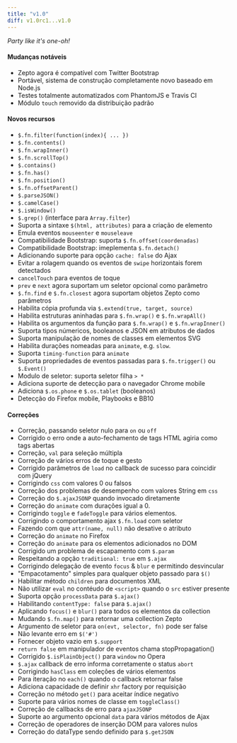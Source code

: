 ```yaml
---
title: "v1.0"
diff: v1.0rc1...v1.0
---
```


_Party like it's one-oh!_

#### Mudanças notáveis

* Zepto agora é compatível com Twitter Bootstrap
* Portável, sistema de construção completamente novo baseado em Node.js
* Testes totalmente automatizados com PhantomJS e Travis CI
* Módulo `touch` removido da distribuição padrão

#### Novos recursos

* `$.fn.filter(function(index){ ... })`
* `$.fn.contents()`
* `$.fn.wrapInner()`
* `$.fn.scrollTop()`
* `$.contains()`
* `$.fn.has()`
* `$.fn.position()`
* `$.fn.offsetParent()`
* `$.parseJSON()`
* `$.camelCase()`
* `$.isWindow()`
* `$.grep()` (interface para `Array.filter`)
* Suporta a sintaxe `$(html, attributes)` para a criação de elemento
* Emula eventos `mouseenter` e `mouseleave`
* Compatibilidade Bootstrap: suporta `$.fn.offset(coordenadas)`
* Compatibilidade Bootstrap: imeplementa `$.fn.detach()`
* Adicionando suporte para opção `cache: false` do Ajax
* Evitar a rolagem quando os eventos de `swipe` horizontais forem detectados
* `cancelTouch` para eventos de toque
* `prev` e `next` agora suportam um seletor opcional como parâmetro
* `$.fn.find` e `$.fn.closest` agora suportam objetos Zepto como parâmetros
* Habilita cópia profunda via `$.extend(true, target, source)`
* Habilita estruturas aninhadas para `$.fn.wrap()` e `$.fn.wrapAll()`
* Habilita os argumentos da função para `$.fn.wrap()` e `$.fn.wrapInner()`
* Suporta tipos númericos, booleanos e JSON em atributos de dados
* Suporta manipulação de nomes de classes em elementos SVG
* Habilita durações nomeadas para `animate`, e.g. `slow`.
* Suporta `timing-function` para `animate`
* Suporta propriedades de eventos passadas para `$.fn.trigger()` ou `$.Event()`
* Modulo de seletor: suporta seletor filha `> *`
* Adiciona suporte de detecção para o navegador Chrome mobile
* Adiciona `$.os.phone` e `$.os.tablet` (booleanos)
* Detecção do Firefox mobile, Playbooks e BB10

#### Correções

* Correção, passando seletor nulo para `on` ou `off`
* Corrigido o erro onde a auto-fechamento de tags HTML agiria como tags abertas
* Correção, `val` para seleção múltipla
* Correção de vários erros de toque e gesto
* Corrigido parâmetros de `load` no callback de sucesso para coincidir com jQuery
* Corrigindo `css` com valores 0 ou falsos
* Correção dos problemas de desempenho com valores String em `css`
* Correção do `$.ajaxJSONP` quando invocado diretamente
* Correção do `animate` com durações igual a 0.
* Corrigindo `toggle` e `fadeToggle` para vários elementos.
* Corrigindo o comportamento ajax `$.fn.load` com seletor
* Fazendo com que `attr(name, null)` não desative o atributo
* Correção do `animate` no Firefox
* Correção do `animate` para os elementos adicionados no DOM
* Corrigido um problema de escapamento com `$.param`
* Respeitando a opção `traditional: true` em `$.ajax`
* Corrigindo delegação de evento `focus` & `blur` e permitindo desvincular
* "Empacotamento" simples para qualquer objeto passado para `$()`
* Habilitar método `children` para documentos XML
* Não utilizar `eval` no contéudo de `<script>` quando o `src` estiver presente
* Suporta opção `processData` para `$.ajax()`
* Habilitando `contentType: false` para `$.ajax()`
* Aplicando `focus()` e `blur()` para todos os elementos da collection
* Mudando `$.fn.map()` para retornar uma collection Zepto
* Argumento de seletor para `on(evt, selector, fn)` pode ser false
* Não levante erro em `$('#')`
* Fornecer objeto vazio em `$.support`
* `return false` em manipulador de eventos chama stopPropagation()
* Corrigido `$.isPlainObject()` para `window` no Opera
* `$.ajax` callback de erro informa corretamente o status `abort`
* Corrigindo `hasClass` em coleções de vários elementos
* Para iteração no `each()` quando o callback retornar false
* Adiciona capacidade de definir `xhr` factory por requisição
* Correção no método `get()` para aceitar índice negativo
* Suporte para vários nomes de classe em `toggleClass()`
* Correção de callbacks de erro para `ajaxJSONP`
* Suporte ao argumento opcional `data` para vários métodos de Ajax
* Correção de operadores de inserção DOM para valores nulos
* Correção do dataType sendo definido para `$.getJSON`